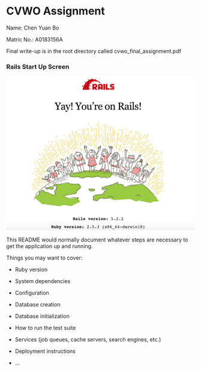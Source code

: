 # CVWO Assignment

Name: Chen Yuan Bo

Matric No.: A0183156A

Final write-up is in the root directory called cvwo_final_assignment.pdf


### Rails Start Up Screen
![picture](misc/rails_startup_screen.png)



This README would normally document whatever steps are necessary to get the
application up and running.

Things you may want to cover:

* Ruby version

* System dependencies

* Configuration

* Database creation

* Database initialization

* How to run the test suite

* Services (job queues, cache servers, search engines, etc.)

* Deployment instructions

* ...
